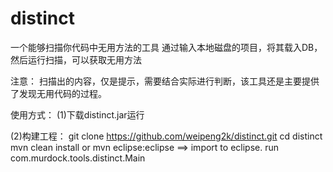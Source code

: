 distinct
========

一个能够扫描你代码中无用方法的工具
通过输入本地磁盘的项目，将其载入DB，然后运行扫描，可以获取无用方法

注意：
扫描出的内容，仅是提示，需要结合实际进行判断，该工具还是主要提供了发现无用代码的过程。

使用方式：
(1)下载distinct.jar运行

(2)构建工程：
git clone https://github.com/weipeng2k/distinct.git
cd distinct
mvn clean install
or
mvn eclipse:eclipse ==> import to eclipse. run com.murdock.tools.distinct.Main
